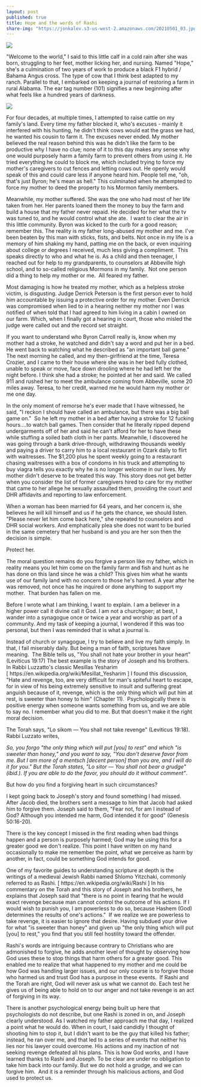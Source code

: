 ```yaml
---
layout: post
published: true
title: Hope and the words of Rashi
share-img: "https://jonkalev.s3-us-west-2.amazonaws.com/20210501_03.jpg"
---
```


<img src="https://justacowman.s3.us-east-2.amazonaws.com/20201213_hopeborn.jpg">

"Welcome to the world," I said to this little calf in a cold rain after she was born, struggling to her feet, mother licking her, and nursing.
Named "Hope," she's a culmination of two years of work to produce a black F1 hybrid / Bahama Angus cross. The type of cow that I think best adapted to my ranch. Parallel to that, I embarked on keeping a journal of restoring a farm in rural Alabama.
The ear tag number (101) signifies a new beginning after what feels like a hundred years of darkness.

<img src="https://justacowman.s3.us-east-2.amazonaws.com/20210725_calfhope.jpg">

For four decades, at multiple times, I attempted to raise cattle on my family's land. Every time my father blocked it, who's excuses - mainly it interfered with his hunting, he didn't think cows would eat the grass we had, he wanted his cousin to farm it. The excuses never ended. My mother believed the real reason behind this was he didn't like the farm to be productive why I have no clue; none of it to this day makes any sense why one would purposely harm a family farm to prevent others from using it.
He tried everything he could to block me, which included trying to force my mother's caregivers to cut fences and letting cows out. He openly would speak of this and could care less if anyone heard him. People tell me, "oh, that's just Byron; he's mean as hell." This culminated when he attempted to force my mother to deed the property to his Mormon family members.
<p>
Meanwhile, my mother suffered. She was the one who had most of her life taken from her. Her parents loaned them the money to buy the farm and build a house that my father never repaid. He decided for her what the tv was tuned to, and he would control what she ate. 
I want to clear the air in this little community. Byron was kicked to the curb for a good reason; remember this.
The reality is my father long-abused my mother and me. I've been beaten by this man with sticks, fists, and belts.
Not once in my life is a memory of him shaking my hand, patting me on the back, or even inquiring about college or degrees I received, much less giving a compliment. 
This speaks directly to who and what he is.
As a child and then teenager, I reached out for help to my grandparents, to counselors at Abbeville high school, and to so-called religious Mormons in my family. 
Not one person did a thing to help my mother or me. 
All feared my father.
<p>
Most damaging is how he treated my mother, which as a helpless stroke victim, is disgusting. Judge Derrick Peterson is the first person ever to hold him accountable by issuing a protective order for my mother. Even Derrick was compromised when lied to in a hearing neither my mother nor I was notified of when told that I had agreed to him living in a cabin I owned on our farm. Which, when I finally got a hearing in court, those who misled the judge were called out and the record set straight.
<p>
If you want to understand who Byron Carroll really is, know when my mother had a stroke, he watched and didn't say a word and put her in a bed. He went back to watching what he described as "an important ball game." The next morning he called, and my then-girlfriend at the time, Teresa Crozier, and I came to their house where she was in her bed fully clothed, unable to speak or move, face down drooling where he had left her the night before.
I think she had a stroke; he pointed at her and said.
We called 911 and rushed her to meet the ambulance coming from Abbeville, some 20 miles away. Teresa, to her credit, warned me he would harm my mother or me one day.
<p>
In the only moment of remorse he's ever made that I have witnessed, he said, "I reckon I should have called an ambulance, but there was a big ball game on." 
So he left my mother in a bed after having a stroke for 12 fucking hours….to watch ball games.
Then consider that he literally ripped depend undergarments off of her and said he can't afford for her to have these while stuffing a soiled bath cloth in her pants.
Meanwhile, I discovered he was going through a bank drive-through, withdrawing thousands weekly and paying a driver to carry him to a local restaurant in Ozark daily to flirt with waitresses.
The $1,200 plus he spent weekly going to a restaurant chasing waitresses with a box of condoms in his truck and attempting to buy viagra tells you exactly why he is no longer welcome in our lives.
My mother didn't deserve to be treated this way.
This story does not get better when you consider the list of former caregivers hired to care for my mother that came to her allege he sexually assaulted them, providing the court and DHR affidavits and reporting to law enforcement. 
<p>
When a woman has been married for 64 years, and her concern is, she believes he will kill himself and us if he gets the chance, we should listen. "Please never let him come back here," she repeated to counselors and DHR social workers. And emphatically plea she does not want to be buried in the same cemetery that her husband is and you are her son then the decision is simple.
  <p>
Protect her.
<p>
The moral question remains do you forgive a person like my father, which in reality means you let him come on the family farm and fish and hunt as he has done on this land since he was a child?
This gives him what he wants use of our family land with no concern to those he's harmed. A year after he was removed, not once has he inquired or done anything to support my mother. 
That burden has fallen on me.
  <p>
Before I wrote what I am thinking, I want to explain. I am a believer in a higher power call it divine call it God. I am not a churchgoer; at best, I wander into a synagogue once or twice a year and worship as part of a community. And my task of keeping a journal, I wondered if this was too personal, but then I was reminded that is what a journal is.
<p>
Instead of church or synagogue, I try to believe and live my faith simply. In that, I fail miserably daily. But being a man of faith, scriptures have meaning. 
The Bible tells us, "You shall not hate your brother in your heart" (Leviticus 19:17)
The best example is the story of Joseph and his brothers.
In Rabbi Luzzatto's classic Mesillas Yesharim [ https://en.wikipedia.org/wiki/Mesillat_Yesharim ] I found this discussion,
"Hate and revenge, too, are very difficult for man's spiteful heart to escape, for in view of his being extremely sensitive to insult and suffering great anguish because of it, revenge, which is the only thing which will put him at rest, is sweeter than honey to him" (Chapter 11). 
Psychologically there is positive energy when someone wants something from us, and we are able to say no. I remember what you did to me. But that doesn't make it the right moral decision.
  <p>
The Torah says, "Lo sikom — You shall not take revenge" (Leviticus 19:18).
Rabbi Luzzato writes,
    <p><i>
So, you forgo "the only thing which will put [you] to rest" and which "is sweeter than honey," and you want to say, "You don't deserve favor from me. But I am more of a mentsch [decent person] than you are, and I will do it for you." But the Torah states, "Lo sitor — You shall not bear a grudge" (ibid.). If you are able to do the favor, you should do it without comment"</i>.
<p>
But how do you find a forgiving heart in such circumstances?
<p>
I kept going back to Joseph's story and found something I had missed. After Jacob died, the brothers sent a message to him that Jacob had asked him to forgive them. Joseph said to them, "Fear not, for am I instead of God? Although you intended me harm, God intended it for good" (Genesis 50:16-20).
<p>
There is the key concept I missed in the first reading when bad things happen and a person is purposely harmed; God may be using this for a greater good we don't realize.
This point I have written on my hand occasionally to make me remember the point, what we perceive as harm by another, in fact, could be something God intends for good.
<p>
One of my favorite guides to understanding scripture at depth is the writings of a medieval Jewish Rabbi named Shlomo Yitzchaki, commonly referred to as Rashi. [ https://en.wikipedia.org/wiki/Rashi ] In his commentary on the Torah and this story of Joseph and his brothers, he explains that Joseph said that "there is no point in fearing that he would exact revenge because man cannot control the outcome of his actions. If I would wish to punish you, I am powerless to do so, because Hashem (God) determines the results of one's actions." 
If we realize we are powerless to take revenge, it is easier to ignore that desire.
Having subdued your drive for what "is sweeter than honey" and given up "the only thing which will put [you] to rest," you find that you still feel hostility toward the offender. 
  <p>
Rashi's words are intriguing because contrary to Christians who are admonished to forgive, he adds another level of thought by observing how God uses these to stop things that harm others for a greater good.
This enabled me to realize that what happened to my mother and me could be how God was handling larger issues, and our only course is to forgive those who harmed us and trust God has a purpose in these events. 
If Rashi and the Torah are right, God will never ask us what we cannot do. Each test he gives us of being able to hold on to our anger and not take revenge is an act of forgiving in its way.
    <p>
There is another psychological energy being built up here that psychologists do not describe, but one Rashi is zoned in on, and Joseph clearly understood.
As I watched my father approach me that day, I realized a point what he would do. When in court, I said candidly I thought of shooting him to stop it, but I didn't want to be the guy that killed his father; instead, he ran over me, and that led to a series of events that neither his lies nor his lawyer could overcome. His actions and my inaction of not seeking revenge defeated all his plans.
This is how God works, and I have learned thanks to Rashi and Joseph.
To be clear are under no obligation to take him back into our family. But we do not hold a grudge, and we can forgive him. 
And it is a reminder through his malicious actions, and God used to protect us.

